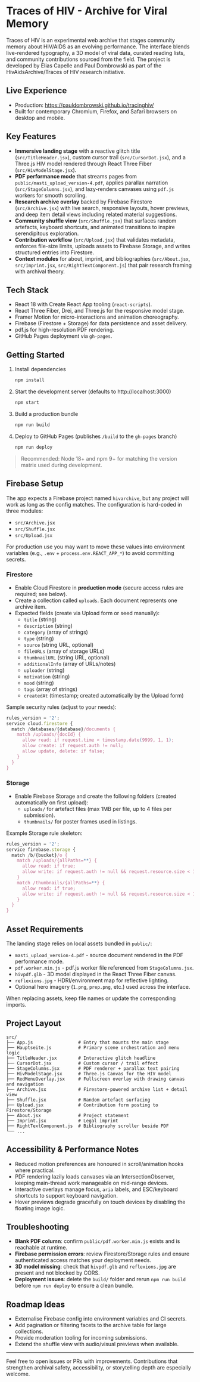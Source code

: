# Traces of HIV - Archive for Viral Memory

Traces of HIV is an experimental web archive that stages community memory about HIV/AIDS as an evolving performance. The interface blends live-rendered typography, a 3D model of viral data, curated reading lists, and community contributions sourced from the field. The project is developed by Elias Capelle and Paul Dombrowski as part of the HivAidsArchive/Traces of HIV research initiative.

## Live Experience

- Production: https://pauldombrowski.github.io/tracinghiv/
- Built for contemporary Chromium, Firefox, and Safari browsers on desktop and mobile.

## Key Features

- **Immersive landing stage** with a reactive glitch title (`src/TitleHeader.jsx`), custom cursor trail (`src/CursorDot.jsx`), and a Three.js HIV model rendered through React Three Fiber (`src/HivModelStage.jsx`).
- **PDF performance mode** that streams pages from `public/masti_upload_version-4.pdf`, applies parallax narration (`src/StageColumns.jsx`), and lazy-renders canvases using `pdf.js` workers for smooth scrolling.
- **Research archive overlay** backed by Firebase Firestore (`src/Archive.jsx`) with live search, responsive layouts, hover previews, and deep item detail views including related material suggestions.
- **Community shuffle view** (`src/Shuffle.jsx`) that surfaces random artefacts, keyboard shortcuts, and animated transitions to inspire serendipitous exploration.
- **Contribution workflow** (`src/Upload.jsx`) that validates metadata, enforces file-size limits, uploads assets to Firebase Storage, and writes structured entries into Firestore.
- **Context modules** for about, imprint, and bibliographies (`src/About.jsx`, `src/Imprint.jsx`, `src/RightTextComponent.js`) that pair research framing with archival theory.

## Tech Stack

- React 18 with Create React App tooling (`react-scripts`).
- React Three Fiber, Drei, and Three.js for the responsive model stage.
- Framer Motion for micro-interactions and animation choreography.
- Firebase (Firestore + Storage) for data persistence and asset delivery.
- pdf.js for high-resolution PDF rendering.
- GitHub Pages deployment via `gh-pages`.

## Getting Started

1. Install dependencies
   ```bash
   npm install
   ```
2. Start the development server (defaults to http://localhost:3000)
   ```bash
   npm start
   ```
3. Build a production bundle
   ```bash
   npm run build
   ```
4. Deploy to GitHub Pages (publishes `/build` to the `gh-pages` branch)
   ```bash
   npm run deploy
   ```

> Recommended: Node 18+ and npm 9+ for matching the version matrix used during development.

## Firebase Setup

The app expects a Firebase project named `hivarchive`, but any project will work as long as the config matches. The configuration is hard-coded in three modules:

- `src/Archive.jsx`
- `src/Shuffle.jsx`
- `src/Upload.jsx`

For production use you may want to move these values into environment variables (e.g., `.env` + `process.env.REACT_APP_*`) to avoid committing secrets.

### Firestore

- Enable Cloud Firestore in **production mode** (secure access rules are required; see below).
- Create a collection called `uploads`. Each document represents one archive item.
- Expected fields (create via Upload form or seed manually):
  - `title` (string)
  - `description` (string)
  - `category` (array of strings)
  - `type` (string)
  - `source` (string URL, optional)
  - `fileURLs` (array of storage URLs)
  - `thumbnailURL` (string URL, optional)
  - `additionalInfo` (array of URLs/notes)
  - `uploader` (string)
  - `motivation` (string)
  - `mood` (string)
  - `tags` (array of strings)
  - `createdAt` (timestamp; created automatically by the Upload form)

Sample security rules (adjust to your needs):
```javascript
rules_version = '2';
service cloud.firestore {
  match /databases/{database}/documents {
    match /uploads/{docId} {
      allow read: if request.time < timestamp.date(9999, 1, 1);
      allow create: if request.auth != null;
      allow update, delete: if false;
    }
  }
}
```

### Storage

- Enable Firebase Storage and create the following folders (created automatically on first upload):
  - `uploads/` for artefact files (max 1MB per file, up to 4 files per submission).
  - `thumbnails/` for poster frames used in listings.

Example Storage rule skeleton:
```javascript
rules_version = '2';
service firebase.storage {
  match /b/{bucket}/o {
    match /uploads/{allPaths=**} {
      allow read: if true;
      allow write: if request.auth != null && request.resource.size < 1 * 1024 * 1024;
    }
    match /thumbnails/{allPaths=**} {
      allow read: if true;
      allow write: if request.auth != null && request.resource.size < 1 * 1024 * 1024;
    }
  }
}
```

## Asset Requirements

The landing stage relies on local assets bundled in `public/`:

- `masti_upload_version-4.pdf` - source document rendered in the PDF performance mode.
- `pdf.worker.min.js` - pdf.js worker file referenced from `StageColumns.jsx`.
- `hivpdf.glb` - 3D model displayed in the React Three Fiber canvas.
- `reflexions.jpg` - HDRI/environment map for reflective lighting.
- Optional hero imagery (`1.png`, `prep.png`, etc.) used across the interface.

When replacing assets, keep file names or update the corresponding imports.

## Project Layout

```
src/
├── App.js                 # Entry that mounts the main stage
├── Hauptseite.js          # Primary scene orchestration and menu logic
├── TitleHeader.jsx        # Interactive glitch headline
├── CursorDot.jsx          # Custom cursor / trail effect
├── StageColumns.jsx       # PDF renderer + parallax text pairing
├── HivModelStage.jsx      # Three.js Canvas for the HIV model
├── RedMenuOverlay.jsx     # Fullscreen overlay with drawing canvas and navigation
├── Archive.jsx            # Firestore-powered archive list + detail view
├── Shuffle.jsx            # Random artefact surfacing
├── Upload.jsx             # Contribution form posting to Firestore/Storage
├── About.jsx              # Project statement
├── Imprint.jsx            # Legal imprint
├── RightTextComponent.js  # Bibliography scroller beside PDF
└── ...
```

## Accessibility & Performance Notes

- Reduced motion preferences are honoured in scroll/animation hooks where practical.
- PDF rendering lazily loads canvases via an IntersectionObserver, keeping main-thread work manageable on mid-range devices.
- Interactive overlays manage focus, `aria` labels, and ESC/keyboard shortcuts to support keyboard navigation.
- Hover previews degrade gracefully on touch devices by disabling the floating image logic.

## Troubleshooting

- **Blank PDF column**: confirm `public/pdf.worker.min.js` exists and is reachable at runtime.
- **Firebase permission errors**: review Firestore/Storage rules and ensure authenticated access matches your deployment needs.
- **3D model missing**: check that `hivpdf.glb` and `reflexions.jpg` are present and not blocked by CORS.
- **Deployment issues**: delete the `build/` folder and rerun `npm run build` before `npm run deploy` to ensure a clean bundle.

## Roadmap Ideas

- Externalise Firebase config into environment variables and CI secrets.
- Add pagination or filtering facets to the archive table for large collections.
- Provide moderation tooling for incoming submissions.
- Extend the shuffle view with audio/visual previews when available.

---

Feel free to open issues or PRs with improvements. Contributions that strengthen archival safety, accessibility, or storytelling depth are especially welcome.
